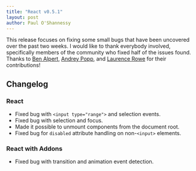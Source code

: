```yaml
---
title: "React v0.5.1"
layout: post
author: Paul O'Shannessy
---
```


This release focuses on fixing some small bugs that have been uncovered over the past two weeks. I would like to thank everybody involved, specifically members of the community who fixed half of the issues found. Thanks to [Ben Alpert][1], [Andrey Popp][2], and [Laurence Rowe][3] for their contributions!

## Changelog

### React

* Fixed bug with `<input type="range">` and selection events.
* Fixed bug with selection and focus.
* Made it possible to unmount components from the document root.
* Fixed bug for `disabled` attribute handling on non-`<input>` elements.

### React with Addons

* Fixed bug with transition and animation event detection.

[1]: https://github.com/spicyj
[2]: https://github.com/andreypopp
[3]: https://github.com/lrowe

